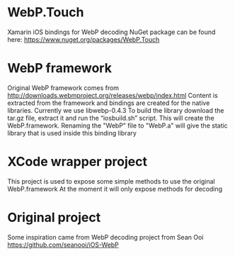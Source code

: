 # WebP.Touch
Xamarin iOS bindings for WebP decoding
NuGet package can be found here: https://www.nuget.org/packages/WebP.Touch

# WebP framework
Original WebP framework comes from http://downloads.webmproject.org/releases/webp/index.html
Content is extracted from the framework and bindings are created for the native libraries.
Currently we use libwebp-0.4.3
To build the library download the tar.gz file, extract it and run the “iosbuild.sh” script. 
This will create the WebP.framework. Renaming the "WebP" file to "WebP.a" will give the static library
that is used inside this binding library

# XCode wrapper project
This project is used to expose some simple methods to use the original WebP.framework
At the moment it will only expose methods for decoding

# Original project
Some inspiration came from WebP decoding project from Sean Ooi
https://github.com/seanooi/iOS-WebP

